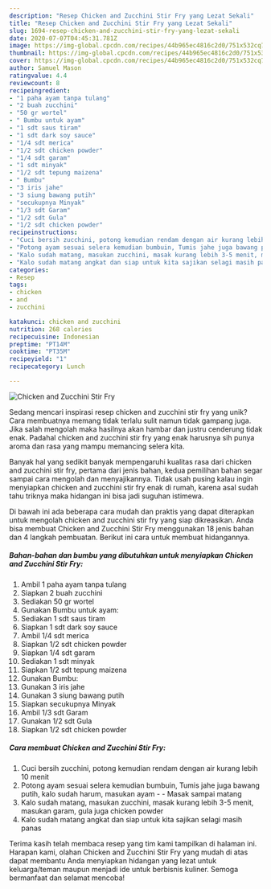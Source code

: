 ```yaml
---
description: "Resep Chicken and Zucchini Stir Fry yang Lezat Sekali"
title: "Resep Chicken and Zucchini Stir Fry yang Lezat Sekali"
slug: 1694-resep-chicken-and-zucchini-stir-fry-yang-lezat-sekali
date: 2020-07-07T04:45:31.781Z
image: https://img-global.cpcdn.com/recipes/44b965ec4816c2d0/751x532cq70/chicken-and-zucchini-stir-fry-foto-resep-utama.jpg
thumbnail: https://img-global.cpcdn.com/recipes/44b965ec4816c2d0/751x532cq70/chicken-and-zucchini-stir-fry-foto-resep-utama.jpg
cover: https://img-global.cpcdn.com/recipes/44b965ec4816c2d0/751x532cq70/chicken-and-zucchini-stir-fry-foto-resep-utama.jpg
author: Samuel Mason
ratingvalue: 4.4
reviewcount: 8
recipeingredient:
- "1 paha ayam tanpa tulang"
- "2 buah zucchini"
- "50 gr wortel"
- " Bumbu untuk ayam"
- "1 sdt saus tiram"
- "1 sdt dark soy sauce"
- "1/4 sdt merica"
- "1/2 sdt chicken powder"
- "1/4 sdt garam"
- "1 sdt minyak"
- "1/2 sdt tepung maizena"
- " Bumbu"
- "3 iris jahe"
- "3 siung bawang putih"
- "secukupnya Minyak"
- "1/3 sdt Garam"
- "1/2 sdt Gula"
- "1/2 sdt chicken powder"
recipeinstructions:
- "Cuci bersih zucchini, potong kemudian rendam dengan air kurang lebih 10 menit"
- "Potong ayam sesuai selera kemudian bumbuin, Tumis jahe juga bawang putih, kalo sudah harum, masukan ayam   Masak sampai matang"
- "Kalo sudah matang, masukan zucchini, masak kurang lebih 3-5 menit, masukan garam, gula juga chicken powder"
- "Kalo sudah matang angkat dan siap untuk kita sajikan selagi masih panas"
categories:
- Resep
tags:
- chicken
- and
- zucchini

katakunci: chicken and zucchini 
nutrition: 268 calories
recipecuisine: Indonesian
preptime: "PT14M"
cooktime: "PT35M"
recipeyield: "1"
recipecategory: Lunch

---
```



![Chicken and Zucchini Stir Fry](https://img-global.cpcdn.com/recipes/44b965ec4816c2d0/751x532cq70/chicken-and-zucchini-stir-fry-foto-resep-utama.jpg)

Sedang mencari inspirasi resep chicken and zucchini stir fry yang unik? Cara membuatnya memang tidak terlalu sulit namun tidak gampang juga. Jika salah mengolah maka hasilnya akan hambar dan justru cenderung tidak enak. Padahal chicken and zucchini stir fry yang enak harusnya sih punya aroma dan rasa yang mampu memancing selera kita.



Banyak hal yang sedikit banyak mempengaruhi kualitas rasa dari chicken and zucchini stir fry, pertama dari jenis bahan, kedua pemilihan bahan segar sampai cara mengolah dan menyajikannya. Tidak usah pusing kalau ingin menyiapkan chicken and zucchini stir fry enak di rumah, karena asal sudah tahu triknya maka hidangan ini bisa jadi suguhan istimewa.


Di bawah ini ada beberapa cara mudah dan praktis yang dapat diterapkan untuk mengolah chicken and zucchini stir fry yang siap dikreasikan. Anda bisa membuat Chicken and Zucchini Stir Fry menggunakan 18 jenis bahan dan 4 langkah pembuatan. Berikut ini cara untuk membuat hidangannya.

<!--inarticleads1-->

##### Bahan-bahan dan bumbu yang dibutuhkan untuk menyiapkan Chicken and Zucchini Stir Fry:

1. Ambil 1 paha ayam tanpa tulang
1. Siapkan 2 buah zucchini
1. Sediakan 50 gr wortel
1. Gunakan  Bumbu untuk ayam:
1. Sediakan 1 sdt saus tiram
1. Siapkan 1 sdt dark soy sauce
1. Ambil 1/4 sdt merica
1. Siapkan 1/2 sdt chicken powder
1. Siapkan 1/4 sdt garam
1. Sediakan 1 sdt minyak
1. Siapkan 1/2 sdt tepung maizena
1. Gunakan  Bumbu:
1. Gunakan 3 iris jahe
1. Gunakan 3 siung bawang putih
1. Siapkan secukupnya Minyak
1. Ambil 1/3 sdt Garam
1. Gunakan 1/2 sdt Gula
1. Siapkan 1/2 sdt chicken powder




<!--inarticleads2-->

##### Cara membuat Chicken and Zucchini Stir Fry:

1. Cuci bersih zucchini, potong kemudian rendam dengan air kurang lebih 10 menit
1. Potong ayam sesuai selera kemudian bumbuin, Tumis jahe juga bawang putih, kalo sudah harum, masukan ayam  -  - Masak sampai matang
1. Kalo sudah matang, masukan zucchini, masak kurang lebih 3-5 menit, masukan garam, gula juga chicken powder
1. Kalo sudah matang angkat dan siap untuk kita sajikan selagi masih panas




Terima kasih telah membaca resep yang tim kami tampilkan di halaman ini. Harapan kami, olahan Chicken and Zucchini Stir Fry yang mudah di atas dapat membantu Anda menyiapkan hidangan yang lezat untuk keluarga/teman maupun menjadi ide untuk berbisnis kuliner. Semoga bermanfaat dan selamat mencoba!
